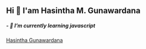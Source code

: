 ## Hi 👋 I'am Hasintha M. Gunawardana

##### - 🌱 I’m currently learning javascript

<!--
**HasinthaM/HasinthaM** is a ✨ _special_ ✨ repository because its `README.md` (this file) appears on your GitHub profile.

Here are some ideas to get you started:

- 🔭 I’m currently working on ...
- 🌱 I’m currently learning javascript
- 👯 I’m looking to collaborate on ...
- 🤔 I’m looking for help with ...
- 💬 Ask me about ...
- 📫 How to reach me: ...
- 😄 Pronouns: ...
- ⚡ Fun fact: ...
-->
<script src="https://platform.linkedin.com/badges/js/profile.js" async defer type="text/javascript"></script>
<div class="badge-base LI-profile-badge" data-locale="en_US" data-size="medium" data-theme="dark" data-type="VERTICAL" data-vanity="hasintha-gunawardana-269a04292" data-version="v1"><a class="badge-base__link LI-simple-link" href="https://lk.linkedin.com/in/hasintha-gunawardana-269a04292?trk=profile-badge">Hasintha Gunawardana</a></div>
              
